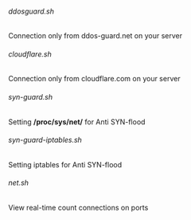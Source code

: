 ###### ddosguard.sh
Connection only from ddos-guard.net on your server


###### cloudflare.sh
Connection only from cloudflare.com on your server


###### syn-guard.sh
Setting **/proc/sys/net/** for Anti SYN-flood


###### syn-guard-iptables.sh
Setting iptables for Anti SYN-flood


###### net.sh
View real-time count connections on ports
